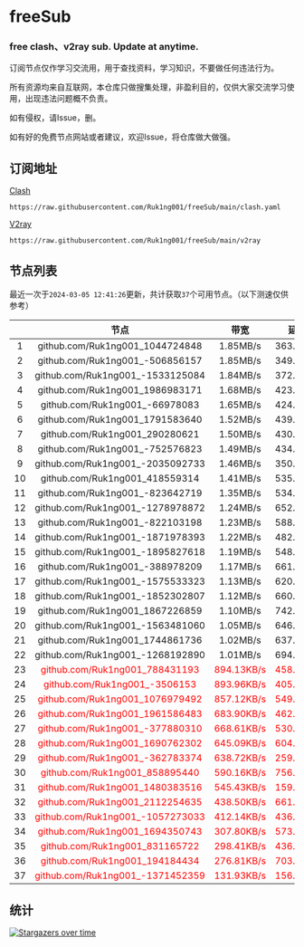 # freeSub
### free clash、v2ray sub. Update at anytime.

订阅节点仅作学习交流用，用于查找资料，学习知识，不要做任何违法行为。

所有资源均来自互联网，本仓库只做搜集处理，非盈利目的，仅供大家交流学习使用，出现违法问题概不负责。

如有侵权，请Issue，删。

如有好的免费节点网站或者建议，欢迎Issue，将仓库做大做强。

## 订阅地址
[Clash](https://raw.githubusercontent.com/Ruk1ng001/freeSub/main/clash.yaml)
```
https://raw.githubusercontent.com/Ruk1ng001/freeSub/main/clash.yaml
```
[V2ray](https://raw.githubusercontent.com/Ruk1ng001/freeSub/main/v2ray)
```
https://raw.githubusercontent.com/Ruk1ng001/freeSub/main/v2ray
```

## 节点列表

最近一次于`2024-03-05 12:41:26`更新，共计获取`37`个可用节点。（以下测速仅供参考）

|  | 节点 | 带宽 | 延迟 |
|:-:|:--:|:--:|:--:|
 | 1 | github.com/Ruk1ng001_1044724848 | 1.85MB/s | 363.00ms |
 | 2 | github.com/Ruk1ng001_-506856157 | 1.85MB/s | 349.00ms |
 | 3 | github.com/Ruk1ng001_-1533125084 | 1.84MB/s | 372.00ms |
 | 4 | github.com/Ruk1ng001_1986983171 | 1.68MB/s | 423.00ms |
 | 5 | github.com/Ruk1ng001_-66978083 | 1.65MB/s | 424.00ms |
 | 6 | github.com/Ruk1ng001_1791583640 | 1.52MB/s | 439.00ms |
 | 7 | github.com/Ruk1ng001_290280621 | 1.50MB/s | 430.00ms |
 | 8 | github.com/Ruk1ng001_-752576823 | 1.49MB/s | 434.00ms |
 | 9 | github.com/Ruk1ng001_-2035092733 | 1.46MB/s | 350.00ms |
 | 10 | github.com/Ruk1ng001_418559314 | 1.41MB/s | 535.00ms |
 | 11 | github.com/Ruk1ng001_-823642719 | 1.35MB/s | 534.00ms |
 | 12 | github.com/Ruk1ng001_-1278978872 | 1.24MB/s | 652.00ms |
 | 13 | github.com/Ruk1ng001_-822103198 | 1.23MB/s | 588.00ms |
 | 14 | github.com/Ruk1ng001_-1871978393 | 1.22MB/s | 482.00ms |
 | 15 | github.com/Ruk1ng001_-1895827618 | 1.19MB/s | 548.00ms |
 | 16 | github.com/Ruk1ng001_-388978209 | 1.17MB/s | 661.00ms |
 | 17 | github.com/Ruk1ng001_-1575533323 | 1.13MB/s | 620.00ms |
 | 18 | github.com/Ruk1ng001_-1852302807 | 1.12MB/s | 660.00ms |
 | 19 | github.com/Ruk1ng001_1867226859 | 1.10MB/s | 742.00ms |
 | 20 | github.com/Ruk1ng001_-1563481060 | 1.05MB/s | 646.00ms |
 | 21 | github.com/Ruk1ng001_1744861736 | 1.02MB/s | 637.00ms |
 | 22 | github.com/Ruk1ng001_-1268192890 | 1.01MB/s | 694.00ms |
 | 23 | <font color=red>github.com/Ruk1ng001_788431193</font> | <font color=red>894.13KB/s</font> | <font color=red>458.00ms</font> |
 | 24 | <font color=red>github.com/Ruk1ng001_-3506153</font> | <font color=red>893.96KB/s</font> | <font color=red>405.00ms</font> |
 | 25 | <font color=red>github.com/Ruk1ng001_1076979492</font> | <font color=red>857.12KB/s</font> | <font color=red>549.00ms</font> |
 | 26 | <font color=red>github.com/Ruk1ng001_1961586483</font> | <font color=red>683.90KB/s</font> | <font color=red>462.00ms</font> |
 | 27 | <font color=red>github.com/Ruk1ng001_-377880310</font> | <font color=red>668.61KB/s</font> | <font color=red>530.00ms</font> |
 | 28 | <font color=red>github.com/Ruk1ng001_1690762302</font> | <font color=red>645.09KB/s</font> | <font color=red>604.00ms</font> |
 | 29 | <font color=red>github.com/Ruk1ng001_-362783374</font> | <font color=red>638.72KB/s</font> | <font color=red>259.00ms</font> |
 | 30 | <font color=red>github.com/Ruk1ng001_858895440</font> | <font color=red>590.16KB/s</font> | <font color=red>756.00ms</font> |
 | 31 | <font color=red>github.com/Ruk1ng001_1480383516</font> | <font color=red>545.43KB/s</font> | <font color=red>159.00ms</font> |
 | 32 | <font color=red>github.com/Ruk1ng001_2112254635</font> | <font color=red>438.50KB/s</font> | <font color=red>661.00ms</font> |
 | 33 | <font color=red>github.com/Ruk1ng001_-1057273033</font> | <font color=red>412.14KB/s</font> | <font color=red>436.00ms</font> |
 | 34 | <font color=red>github.com/Ruk1ng001_1694350743</font> | <font color=red>307.80KB/s</font> | <font color=red>573.00ms</font> |
 | 35 | <font color=red>github.com/Ruk1ng001_831165722</font> | <font color=red>298.41KB/s</font> | <font color=red>436.00ms</font> |
 | 36 | <font color=red>github.com/Ruk1ng001_194184434</font> | <font color=red>276.81KB/s</font> | <font color=red>703.00ms</font> |
 | 37 | <font color=red>github.com/Ruk1ng001_-1371452359</font> | <font color=red>131.93KB/s</font> | <font color=red>156.00ms</font> |


## 统计

[![Stargazers over time](https://starchart.cc/Ruk1ng001/freeSub.svg)](https://starchart.cc/Ruk1ng001/freeSub)